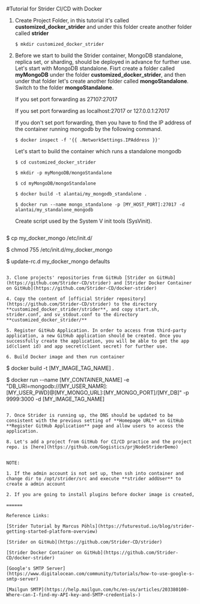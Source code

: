 #Tutorial for Strider CI/CD with Docker

1. Create Project Folder, in this tutorial it's called **customized_docker_strider** and under this folder create another folder called **strider**

   ```
   $ mkdir customized_docker_strider
   ```

2. Before we start to build the Strider container, MongoDB standalone, replica set, or sharding, should be deployed in advance for further use. Let's start with MongoDB standalone. Fisrt create a folder called **myMongoDB** under the folder **customized_docker_strider**, and then under that folder let's create another folder called **mongoStandalone**. Switch to the folder **mongoStandalone**.

   If you set port forwarding as 27107:27017

   If you set port forwarding as localhost:27017 or 127.0.0.1:27017

   If you don't set port forwarding, then you have to find the IP address of the container running mongodb by the following command.

   ```
   $ docker inspect -f '{{ .NetworkSettings.IPAddress }}'
   ```

   Let's start to build the container which runs a standalone mongodb

   ```
   $ cd customized_docker_strider

   $ mkdir -p myMongoDB/mongoStandalone

   $ cd myMongoDB/mongoStandalone

   $ docker build -t alantai/my_mongodb_standalone .

   $ docker run --name mongo_standalone -p [MY_HOST_PORT]:27017 -d alantai/my_standalone_mongodb
   ```

   Create script used by the System V init tools (SysVinit).

   ```
$ cp my_docker_mongo /etc/init.d/

$ chmod 755 /etc/init.d/my_docker_mongo

$ update-rc.d my_docker_mongo defaults
```

3. Clone projects' repositories from GitHub [Strider on GitHub](https://github.com/Strider-CD/strider) and [Strider Docker Container on GitHub](https://github.com/Strider-CD/docker-strider)

4. Copy the content of [official Strider repository](https://github.com/Strider-CD/strider) to the directory **customized_docker_strider/strider**, and copy start.sh, strider.conf, and sv_stdout.conf to the directory **customized_docker_strider/**

5. Register GitHub Application. In order to access from third-party application, a new GitHub application should be created. Once you successfully create the application, you will be able to get the app id(client id) and app secret(client secret) for further use.

6. Build Docker image and then run container

   ```
   $ docker build -t [MY_IMAGE_TAG_NAME] .

   $ docker run --name [MY_CONTAINER_NAME] -e "DB_URI=mongodb://[MY_USER_NAMR]:[MY_USER_PWD]@[MY_MONGO_URL]:[MY_MONGO_PORT]/[MY_DB]" -p 9999:3000 -d [MY_IMAGE_TAG_NAME]
   ```

7. Once Strider is running up, the DNS should be updated to be consistent with the previous setting of **Homepage URL** on GitHub **Register GitHub Application** page and allow users to access the application.

8. Let's add a project from GitHub for CI/CD practice and the project repo. is [here](https://github.com/Gogistics/prjNodeStriderDemo)


NOTE:

1. If the admin account is not set up, then ssh into container and change dir to /opt/strider/src and execute **strider addUser** to create a admin account

2. If you are going to install plugins before docker image is created, 

======

Reference Links:

[Strider Tutorial by Marcus Pöhls](https://futurestud.io/blog/strider-getting-started-platform-overview)

[Strider on GitHub](https://github.com/Strider-CD/strider)

[Strider Docker Container on GitHub](https://github.com/Strider-CD/docker-strider)

[Google's SMTP Server](https://www.digitalocean.com/community/tutorials/how-to-use-google-s-smtp-server)

[Mailgun SMTP](https://help.mailgun.com/hc/en-us/articles/203380100-Where-can-I-find-my-API-key-and-SMTP-credentials-)
